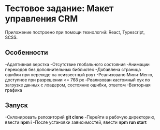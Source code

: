 # Тестовое задание: Макет управления CRM

Приложение построено при помощи технологий: React, Typescript, SCSS.

## Особенности

-Адаптивная верстка
-Отсутствие глобального состояния
-Анимации переходов без дополнительных библиотек
-Добавлена страница ошибки при переходе на неизвестный роут
-Реализовано Мини-Меню, доступное при разрешении <= 768 px
-Реализован кастомный хук по загрузке данных с лоадером, состояние ошибки, ответом
-Векторная графика

## Запуск

-Склонировать репозиторий **git clone**
-Перейти в рабочую директорию, ввести **npm i**
-После установки зависимостей, ввести **npm run start**
